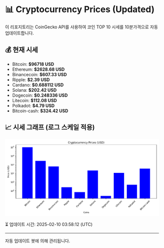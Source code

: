 
# 📊 Cryptocurrency Prices (Updated)

이 리포지토리는 CoinGecko API를 사용하여 코인 TOP 10 시세를 10분가격으로 자동 업데이트합니다.

## 💰 현재 시세
- Bitcoin: **$96718 USD**
- Ethereum: **$2628.68 USD**
- Binancecoin: **$607.33 USD**
- Ripple: **$2.39 USD**
- Cardano: **$0.688112 USD**
- Solana: **$202.42 USD**
- Dogecoin: **$0.248336 USD**
- Litecoin: **$112.08 USD**
- Polkadot: **$4.79 USD**
- Bitcoin-cash: **$324.42 USD**

## 📈 시세 그래프 (로그 스케일 적용)
![Crypto Prices](crypto_prices.png)

⏳ 업데이트 시간: 2025-02-10 03:58:12 (UTC)

---
자동 업데이트 봇에 의해 관리됩니다.
